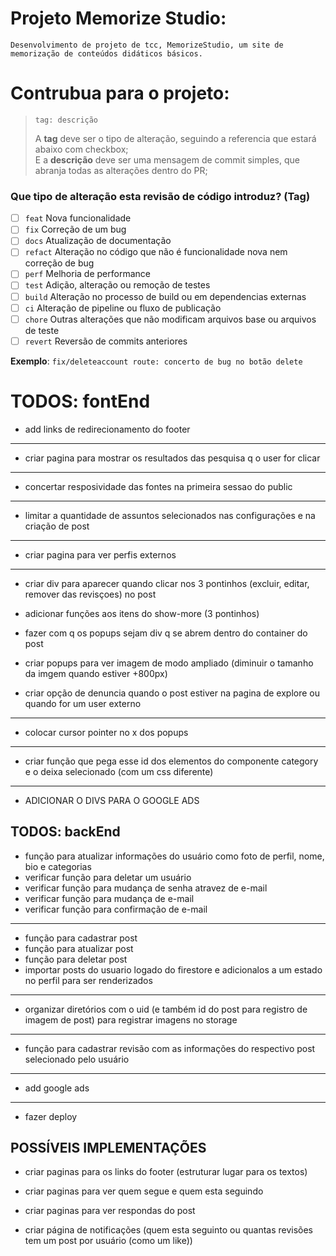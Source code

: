 # Projeto Memorize Studio:

    Desenvolvimento de projeto de tcc, MemorizeStudio, um site de memorização de conteúdos didáticos básicos.

# Contrubua para o projeto:

> ```
> tag: descrição
> ```
>
> A **tag** deve ser o tipo de alteração, seguindo a referencia que estará abaixo com checkbox;\
> E a **descrição** deve ser uma mensagem de commit simples, que abranja todas as alterações dentro do PR;

### Que tipo de alteração esta revisão de código introduz? (Tag)

- [ ] `feat` Nova funcionalidade
- [ ] `fix` Correção de um bug
- [ ] `docs` Atualização de documentação
- [ ] `refact` Alteração no código que não é funcionalidade nova nem correção de bug
- [ ] `perf` Melhoria de performance
- [ ] `test` Adição, alteração ou remoção de testes
- [ ] `build` Alteração no processo de build ou em dependencias externas
- [ ] `ci` Alteração de pipeline ou fluxo de publicação
- [ ] `chore` Outras alterações que não modificam arquivos base ou arquivos de teste
- [ ] `revert` Reversão de commits anteriores

**Exemplo**: `fix/deleteaccount route: concerto de bug no botão delete`

# TODOS: fontEnd

- add links de redirecionamento do footer

---

- criar pagina para mostrar os resultados das pesquisa q o user for clicar

---

- concertar resposividade das fontes na primeira sessao do public

---

- limitar a quantidade de assuntos selecionados nas configurações e na criação de post

---

- criar pagina para ver perfis externos

---

- criar div para aparecer quando clicar nos 3 pontinhos (excluir, editar, remover das revisçoes) no post

- adicionar funções aos itens do show-more (3 pontinhos)

- fazer com q os popups sejam div q se abrem dentro do container do post

- criar popups para ver imagem de modo ampliado (diminuir o tamanho da imgem quando estiver +800px)

- criar opção de denuncia quando o post estiver na pagina de explore ou quando for um user externo

---

- colocar cursor pointer no x dos popups

---

- criar função que pega esse id dos elementos do componente category e o deixa selecionado (com um css diferente)

---

- ADICIONAR O DIVS PARA O GOOGLE ADS

## TODOS: backEnd

- função para atualizar informações do usuário como foto de perfil, nome, bio e categorias
- verificar função para deletar um usuário
- verificar função para mudança de senha atravez de e-mail
- verificar função para mudança de e-mail
- verificar função para confirmação de e-mail

---

- função para cadastrar post
- função para atualizar post
- função para deletar post
- importar posts do usuario logado do firestore e adicionalos a um estado no perfil para ser renderizados

---

- organizar diretórios com o uid (e também id do post para registro de imagem de post) para registrar imagens no storage

---

- função para cadastrar revisão com as informações do respectivo post selecionado pelo usuário

---

- add google ads

---

- fazer deploy

## POSSÍVEIS IMPLEMENTAÇÕES

- criar paginas para os links do footer (estruturar lugar para os textos)

- criar paginas para ver quem segue e quem esta seguindo

- criar paginas para ver respondas do post

- criar página de notificações (quem esta seguinto ou quantas revisões tem um post por usuário (como um like))

